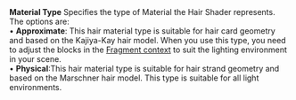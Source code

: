 <tr>
<td><strong>Material Type</strong></td>
<td></td>
<td></td>
<td>Specifies the type of Material the Hair Shader represents. The options are:<br/>&#8226; <strong>Approximate</strong>: This hair material type is suitable for hair card geometry and based on the Kajiya-Kay hair model. When you use this type,  you need to adjust the blocks in the <a href="hair-master-stack-reference.md#fragment-context">Fragment context</a> to suit the lighting environment in your scene.<br/>&#8226; <strong>Physical</strong>:This hair material type is suitable for hair strand geometry and based on the Marschner hair model. This type is suitable for all light environments.</td>
</tr>
